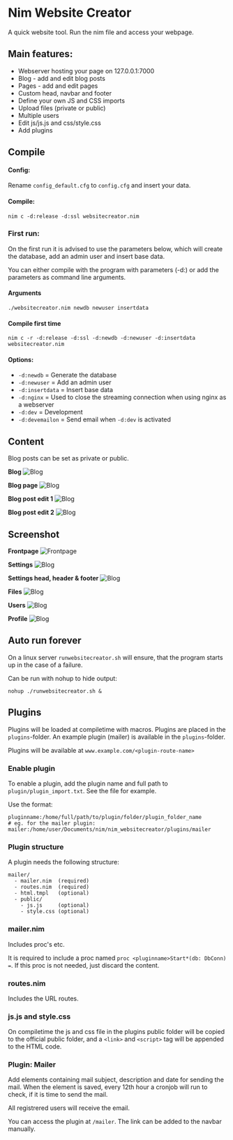 # Nim Website Creator

A quick website tool. Run the nim file and access your webpage.

## Main features:
- Webserver hosting your page on 127.0.0.1:7000
- Blog - add and edit blog posts
- Pages - add and edit pages
- Custom head, navbar and footer
- Define your own JS and CSS imports
- Upload files (private or public)
- Multiple users
- Edit js/js.js and css/style.css
- Add plugins

## Compile

#### Config:

Rename `config_default.cfg` to `config.cfg` and insert your data.

#### Compile:

`nim c -d:release -d:ssl websitecreator.nim`

### First run:

On the first run it is advised to use the parameters below, which will create the database, add an admin user and insert base data.

You can either compile with the program with parameters (-d:) or add the parameters as command line arguments.

#### Arguments

`./websitecreator.nim newdb newuser insertdata`

#### Compile first time

`nim c -r -d:release -d:ssl -d:newdb -d:newuser -d:insertdata websitecreator.nim`

#### Options:
* `-d:newdb` = Generate the database
* `-d:newuser` = Add an admin user
* `-d:insertdata` = Insert base data
* `-d:nginx` = Used to close the streaming connection when using nginx as a webserver
* `-d:dev` = Development
* `-d:devemailon` = Send email when `-d:dev` is activated

## Content

Blog posts can be set as private or public.

**Blog**
![Blog](screenshots/blog.png)

**Blog page**
![Blog](screenshots/blog2.png)

**Blog post edit 1**
![Blog](screenshots/blogpage1.png)

**Blog post edit 2**
![Blog](screenshots/blogpage2.png)


## Screenshot

**Frontpage**
![Frontpage](screenshots/frontpage.png)

**Settings**
![Blog](screenshots/settings.png)

**Settings head, header & footer**
![Blog](screenshots/settings2.png)

**Files**
![Blog](screenshots/files.png)

**Users**
![Blog](screenshots/users.png)

**Profile**
![Blog](screenshots/profile.png)


## Auto run forever

On a linux server `runwebsitecreator.sh` will ensure, that the program starts up in the case of a failure.

Can be run with nohup to hide output:
```
nohup ./runwebsitecreator.sh &
```


## Plugins

Plugins will be loaded at compiletime with macros. Plugins are placed in the `plugins`-folder. An example plugin (mailer) is available in the `plugins`-folder.

Plugins will be available at `www.example.com/<plugin-route-name>`

### Enable plugin

To enable a plugin, add the plugin name and full path to `plugin/plugin_import.txt`. See the file for example.

Use the format:
```
pluginname:/home/full/path/to/plugin/folder/plugin_folder_name
# eg. for the mailer plugin:
mailer:/home/user/Documents/nim/nim_websitecreator/plugins/mailer
```

### Plugin structure

A plugin needs the following structure:

```
mailer/
  - mailer.nim  (required)
  - routes.nim  (required)
  - html.tmpl   (optional)
  - public/
    - js.js     (optional)
    - style.css (optional)
```

### mailer.nim
Includes proc's etc.

It is required to include a proc named `proc <pluginname>Start*(db: DbConn) =`. If this proc is not needed, just discard the content.

### routes.nim
Includes the URL routes.

### js.js and style.css

On compiletime the js and css file in the plugins public folder will be copied to the official public folder, and a `<link>` and `<script>` tag will be appended to the HTML code.

### Plugin: Mailer

Add elements containing mail subject, description and date for sending the mail. When the element is saved, every 12th hour a cronjob will run to check, if it is time to send the mail.

All registrered users will receive the email.

You can access the plugin at `/mailer`. The link can be added to the navbar manually.